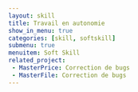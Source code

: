 ```yaml
---
layout: skill
title: Travail en autonomie
show_in_menu: true
categories: [skill, softskill]
submenu: true
menuitem: Soft Skill
related_project:
 - MasterPrice: Correction de bugs
 - MasterFile: Correction de bugs
---
```

